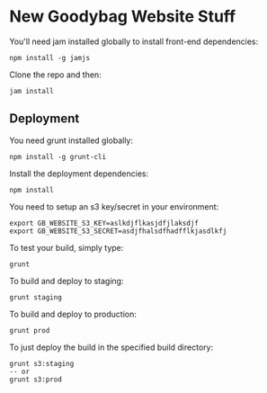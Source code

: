 # New Goodybag Website Stuff

You'll need jam installed globally to install front-end dependencies:

```
npm install -g jamjs
```

Clone the repo and then:

```
jam install
```

## Deployment

You need grunt installed globally:

```
npm install -g grunt-cli
```

Install the deployment dependencies:

```
npm install
```

You need to setup an s3 key/secret in your environment:

```
export GB_WEBSITE_S3_KEY=aslkdjflkasjdfjlaksdjf
export GB_WEBSITE_S3_SECRET=asdjfhalsdfhadfflkjasdlkfj
```

To test your build, simply type:

```
grunt
```

To build and deploy to staging:

```
grunt staging
```

To build and deploy to production:

```
grunt prod
```

To just deploy the build in the specified build directory:

```
grunt s3:staging
-- or
grunt s3:prod
```
